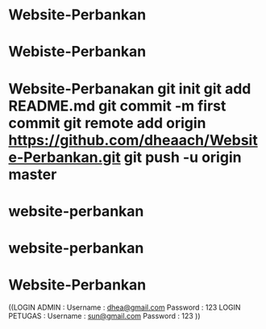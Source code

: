 # Website-Perbankan
# Webiste-Perbankan
# Website-Perbanakan git init git add README.md git commit -m first commit git remote add origin https://github.com/dheaach/Website-Perbankan.git git push -u origin master
# website-perbankan
# website-perbankan
# Website-Perbankan
((LOGIN ADMIN 	: 
									Username 	:	dhea@gmail.com
									Password	: 123
	LOGIN PETUGAS	:
									Username	: sun@gmail.com
									Password	: 123
))
